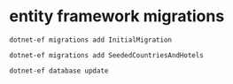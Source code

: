 ﻿# entity framework migrations

`dotnet-ef migrations add InitialMigration`

`dotnet-ef migrations add SeededCountriesAndHotels`

`dotnet-ef database update`